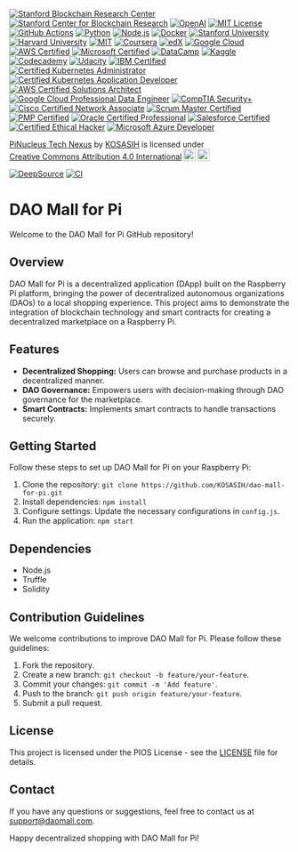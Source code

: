 [![Stanford Blockchain Research Center](https://img.shields.io/badge/Stanford%20Blockchain%20Research%20Center-Partner-FF9800?style=for-the-badge)](https://cyber.stanford.edu/blockchain)
[![Stanford Center for Blockchain Research](https://img.shields.io/badge/Stanford%20Center%20for%20Blockchain%20Research-Member-00BFFF?style=for-the-badge)](https://cbr.stanford.edu/)
[![OpenAI](https://img.shields.io/badge/OpenAI-Research%20Partner-4CAF50?style=for-the-badge)](https://openai.com/)
[![MIT License](https://img.shields.io/badge/License-MIT-brightgreen.svg?style=for-the-badge)](https://opensource.org/licenses/MIT)
[![GitHub Actions](https://img.shields.io/badge/CI-GitHub%20Actions-2088FF?style=for-the-badge)](https://github.com/features/actions)
[![Python](https://img.shields.io/badge/Python-3.9%2B-blue.svg?style=for-the-badge)](https://www.python.org/)
[![Node.js](https://img.shields.io/badge/Node.js-v14.17.0-green.svg?style=for-the-badge)](https://nodejs.org/)
[![Docker](https://img.shields.io/badge/Docker-Enabled-2496ED?style=for-the-badge)](https://www.docker.com/)
[![Stanford University](https://img.shields.io/badge/Stanford%20University-Partner-FF9800?style=for-the-badge)](https://www.stanford.edu/)
[![Harvard University](https://img.shields.io/badge/Harvard%20University-Partner-A50000?style=for-the-badge)](https://www.harvard.edu/)
[![MIT](https://img.shields.io/badge/MIT-Partner-8C1515?style=for-the-badge)](https://www.mit.edu/)
[![Coursera](https://img.shields.io/badge/Coursera-Certified-2D73B8?style=for-the-badge)](https://www.coursera.org/)
[![edX](https://img.shields.io/badge/edX-Certified-00BFFF?style=for-the-badge)](https://www.edx.org/)
[![Google Cloud](https://img.shields.io/badge/Google%20Cloud-Certified-4285F4?style=for-the-badge)](https://cloud.google.com/certification/)
[![AWS Certified](https://img.shields.io/badge/AWS%20Certified-Foundational-FF9900?style=for-the-badge)](https://aws.amazon.com/certification/)
[![Microsoft Certified](https://img.shields.io/badge/Microsoft%20Certified-Professional-00A1F1?style=for-the-badge)](https://www.microsoft.com/en-us/learning/certification-overview.aspx)
[![DataCamp](https://img.shields.io/badge/DataCamp-Certified-00BFFF?style=for-the-badge)](https://www.datacamp.com/)
[![Kaggle](https://img.shields.io/badge/Kaggle-Competitor-FFCC00?style=for-the-badge)](https://www.kaggle.com/)
[![Codecademy](https://img.shields.io/badge/Codecademy-Certified-4B8BBE?style=for-the-badge)](https://www.codecademy.com/)
[![Udacity](https://img.shields.io/badge/Udacity-Nanodegree-00BFFF?style=for-the-badge)](https://www.udacity.com/)
[![IBM Certified](https://img.shields.io/badge/IBM%20Certified-Professional-FFB300?style=for-the-badge)](https://www.ibm.com/certify/)
[![Certified Kubernetes Administrator](https://img.shields.io/badge/Certified%20Kubernetes%20Administrator-CKA-326CE5?style=for-the-badge)](https://www.cncf.io/certification/cka/)
[![Certified Kubernetes Application Developer](https://img.shields.io/badge/Certified%20Kubernetes%20Application%20Developer-CKAD-326CE5?style=for-the-badge)](https://www.cncf.io/certification/ckad/)
[![AWS Certified Solutions Architect](https://img.shields.io/badge/AWS%20Certified%20Solutions%20Architect-Associate-FF9900?style=for-the-badge)](https://aws.amazon.com/certification/certified-solutions-architect-associate/)
[![Google Cloud Professional Data Engineer](https://img.shields.io/badge/Google%20Cloud%20Professional%20Data%20Engineer-4285F4?style=for-the-badge)](https://cloud.google.com/certification/data-engineer)
[![CompTIA Security+](https://img.shields.io/badge/CompTIA%20Security%2B-Exam%20SY0-601-FF0000?style=for-the-badge)](https://www.comptia.org/certifications/security)
[![Cisco Certified Network Associate](https://img.shields.io/badge/Cisco%20Certified%20Network%20Associate-CCNA-00A1F1?style=for-the-badge)](https://www.cisco.com/c/en/us/training-events/training-certifications/certifications/associate/ccna.html)
[![Scrum Master Certified](https://img.shields.io/badge/Scrum%20Master%20Certified-SMC-FFB300?style=for-the-badge)](https://www.scrum.org/)
[![PMP Certified](https://img.shields.io/badge/PMP%20Certified-Project%20Management%20Professional-0072B1?style=for-the-badge)](https://www.pmi.org/certifications/project-management-pmp)
[![Oracle Certified Professional](https://img.shields.io/badge/Oracle%20Certified%20Professional-Java%20SE%2011-FFB300?style=for-the-badge)](https://education.oracle.com/java-certification)
[![Salesforce Certified](https://img.shields.io/badge/Salesforce%20Certified-Administrator-00A1E0?style=for-the-badge)](https://trailhead.salesforce.com/credentials/administrator)
[![Certified Ethical Hacker](https://img.shields.io/badge/Certified%20Ethical%20Hacker-CEH-5C5C5C?style=for-the-badge)](https://www.eccouncil.org/programs/certified-ethical-hacker-ceh/)
[![Microsoft Azure Developer](https://img.shields.io/badge/Microsoft%20Azure%20Developer-Associate-0078D4?style=for-the-badge)](https://docs.microsoft.com/en-us/learn/certifications/azure-developer/)

<p xmlns:cc="http://creativecommons.org/ns#" xmlns:dct="http://purl.org/dc/terms/"><a property="dct:title" rel="cc:attributionURL" href="https://github.com/KOSASIH/dao-mall-for-pi">PiNucleus Tech Nexus</a> by <a rel="cc:attributionURL dct:creator" property="cc:attributionName" href="https://www.linkedin.com/in/kosasih-81b46b5a">KOSASIH</a> is licensed under <a href="https://creativecommons.org/licenses/by/4.0/?ref=chooser-v1" target="_blank" rel="license noopener noreferrer" style="display:inline-block;">Creative Commons Attribution 4.0 International<img style="height:22px!important;margin-left:3px;vertical-align:text-bottom;" src="https://mirrors.creativecommons.org/presskit/icons/cc.svg?ref=chooser-v1" alt=""><img style="height:22px!important;margin-left:3px;vertical-align:text-bottom;" src="https://mirrors.creativecommons.org/presskit/icons/by.svg?ref=chooser-v1" alt=""></a></p>

[![DeepSource](https://app.deepsource.com/gh/KOSASIH/dao-mall-for-pi.svg/?label=active+issues&show_trend=true&token=mCKiiDhu3pvPBDx18OdZe4ZN)](https://app.deepsource.com/gh/KOSASIH/dao-mall-for-pi/)
[![CI](https://github.com/KOSASIH/dao-mall-for-pi/actions/workflows/blank.yml/badge.svg)](https://github.com/KOSASIH/dao-mall-for-pi/actions/workflows/blank.yml)

# DAO Mall for Pi

Welcome to the DAO Mall for Pi GitHub repository!

## Overview

DAO Mall for Pi is a decentralized application (DApp) built on the Raspberry Pi platform, bringing the power of decentralized autonomous organizations (DAOs) to a local shopping experience. This project aims to demonstrate the integration of blockchain technology and smart contracts for creating a decentralized marketplace on a Raspberry Pi.

## Features

- **Decentralized Shopping:** Users can browse and purchase products in a decentralized manner.
- **DAO Governance:** Empowers users with decision-making through DAO governance for the marketplace.
- **Smart Contracts:** Implements smart contracts to handle transactions securely.

## Getting Started

Follow these steps to set up DAO Mall for Pi on your Raspberry Pi:

1. Clone the repository: `git clone https://github.com/KOSASIH/dao-mall-for-pi.git`
2. Install dependencies: `npm install`
3. Configure settings: Update the necessary configurations in `config.js`.
4. Run the application: `npm start`

## Dependencies

- Node.js
- Truffle
- Solidity

## Contribution Guidelines

We welcome contributions to improve DAO Mall for Pi. Please follow these guidelines:

1. Fork the repository.
2. Create a new branch: `git checkout -b feature/your-feature`.
3. Commit your changes: `git commit -m 'Add feature'`.
4. Push to the branch: `git push origin feature/your-feature`.
5. Submit a pull request.

## License

This project is licensed under the PIOS License - see the [LICENSE](LICENSE.md) file for details.

## Contact

If you have any questions or suggestions, feel free to contact us at [support@daomall.com](mailto:support@daomall.com).

Happy decentralized shopping with DAO Mall for Pi!
